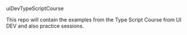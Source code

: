 uiDevTypeScriptCourse

This repo will contain the examples from the Type Script Course from UI DEV and also practice sessions.
